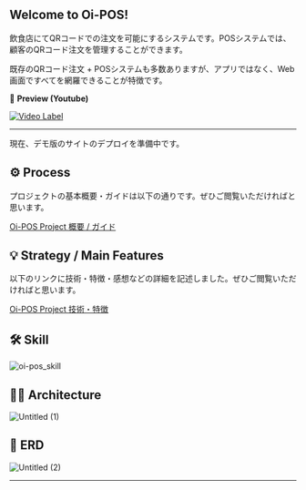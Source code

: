 Welcome to Oi-POS!
---
飲食店にてQRコードでの注文を可能にするシステムです。POSシステムでは、顧客のQRコード注文を管理することができます。

既存のQRコード注文 + POSシステムも多数ありますが、アプリではなく、Web画面ですべてを網羅できることが特徴です。

🚀 **Preview (Youtube)**

[![Video Label](http://img.youtube.com/vi/SJyZfwj6HrE/0.jpg)](https://youtu.be/SJyZfwj6HrE)

---

現在、デモ版のサイトのデプロイを準備中です。



## ⚙️ Process

プロジェクトの基本概要・ガイドは以下の通りです。ぜひご閲覧いただければと思います。

[Oi-POS Project 概要 / ガイド](https://heady-prince-088.notion.site/Oi-POS-Project-140c09c32fb04b6888a4b7d50e25af84?pvs=4)


## **💡** Strategy / Main Features

以下のリンクに技術・特徴・感想などの詳細を記述しました。ぜひご閲覧いただければと思います。

[Oi-POS Project 技術・特徴](https://www.notion.so/Oi-POS-Project-16ac044a1dbd45828aa758207b080769?pvs=4#8e710e6900df414b9d4f62b83d897463)



## 🛠️ Skill

![oi-pos_skill](https://github.com/LeeYongwoo-kor/oi-pos/assets/75498045/d4cdb430-fc9e-41f2-ae45-2adb19b297ee)

## **👷‍♀️** Architecture

![Untitled (1)](https://github.com/LeeYongwoo-kor/oi-pos/assets/75498045/4d856b92-72ba-457f-82ea-22f0cc0d99f5)



## **📐** ERD

![Untitled (2)](https://github.com/LeeYongwoo-kor/oi-pos/assets/75498045/7aae0a58-b491-445b-93dd-ba0b64a512ee)

---
